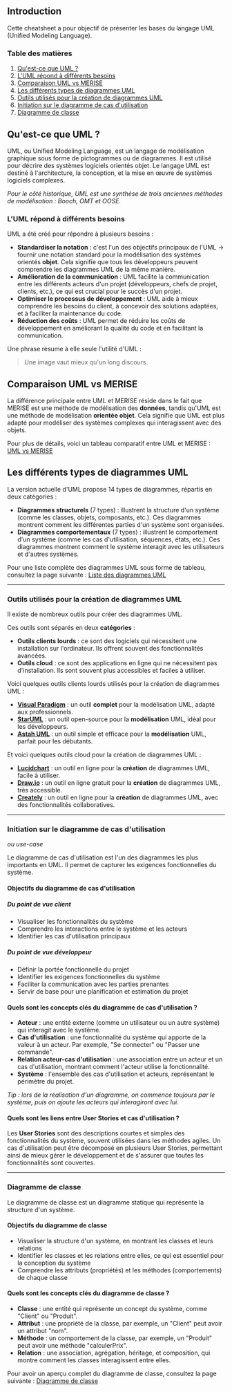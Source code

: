 ## Introduction

Cette cheatsheet a pour objectif de présenter les bases du langage UML (Unified Modeling Language). 

### Table des matières

1. [Qu'est-ce que UML ?](#qu'est-ce-que-uml)
2. [L'UML répond à différents besoins](#l'uml-répond-à-différents-besoins)
3. [Comparaison UML vs MERISE](#comparaison-uml-vs-merise)
4. [Les différents types de diagrammes UML](#les-différents-types-de-diagrammes-uml)
5. [Outils utilisés pour la création de diagrammes UML](#outils-utilisés-pour-la-création-de-diagrammes-uml)
6. [Initiation sur le diagramme de cas d'utilisation](#initiation-sur-le-diagramme-de-cas-d'utilisation)
7. [Diagramme de classe](#diagramme-de-classe)

## Qu'est-ce que UML ?

UML, ou Unified Modeling Language, est un langage de modélisation graphique sous forme de pictogrammes ou de diagrammes. Il est utilisé pour décrire des systèmes logiciels orientés objet. Le langage UML est destiné à l'architecture, la conception, et la mise en œuvre de systèmes logiciels complexes.

*Pour le côté historique, UML est une synthèse de trois anciennes méthodes de modélisation : Booch, OMT et OOSE.*

### L'UML répond à différents besoins

UML a été créé pour répondre à plusieurs besoins :

- **Standardiser la notation** : c'est l'un des objectifs principaux de l'UML → fournir une notation standard pour la modélisation des systèmes orientés **objet**. Cela signifie que tous les développeurs peuvent comprendre les diagrammes UML de la même manière.
- **Amélioration de la communication** : UML facilite la communication entre les différents acteurs d'un projet (développeurs, chefs de projet, clients, etc.), ce qui est crucial pour le succès d'un projet.
- **Optimiser le processus de développement** : UML aide à mieux comprendre les besoins du client, à concevoir des solutions adaptées, et à faciliter la maintenance du code.
- **Réduction des coûts** : UML permet de réduire les coûts de développement en améliorant la qualité du code et en facilitant la communication.

Une phrase résume à elle seule l'utilité d'UML : 
> Une image vaut mieux qu'un long discours. 

## Comparaison UML vs MERISE

La différence principale entre UML et MERISE réside dans le fait que MERISE est une méthode de modélisation des **données**, tandis qu'UML est une méthode de modélisation **orientée objet**. Cela signifie que UML est plus adapté pour modéliser des systèmes complexes qui interagissent avec des objets.

Pour plus de détails, voici un tableau comparatif entre UML et MERISE :
[UML vs MERISE](docs/uml-vs-merise.md)

## Les différents types de diagrammes UML

La version actuelle d'UML propose 14 types de diagrammes, répartis en deux catégories :

- **Diagrammes structurels** (7 types) : illustrent la structure d'un système (comme les classes, objets, composants, etc.). Ces diagrammes montrent comment les différentes parties d'un système sont organisées.
- **Diagrammes comportementaux** (7 types) : illustrent le comportement d'un système (comme les cas d'utilisation, séquences, états, etc.). Ces diagrammes montrent comment le système interagit avec les utilisateurs et d'autres systèmes.

Pour une liste complète des diagrammes UML sous forme de tableau, consultez la page suivante : [Liste des diagrammes UML](docs/liste-diagrammes-uml.md)

---

### Outils utilisés pour la création de diagrammes UML

Il existe de nombreux outils pour créer des diagrammes UML. 

Ces outils sont séparés en deux **catégories** :

- **Outils clients lourds** : ce sont des logiciels qui nécessitent une installation sur l'ordinateur. Ils offrent souvent des fonctionnalités avancées.
- **Outils cloud** : ce sont des applications en ligne qui ne nécessitent pas d'installation. Ils sont souvent plus accessibles et faciles à utiliser.

Voici quelques outils clients lourds utilisés pour la création de diagrammes UML :

- **[Visual Paradigm](https://www.visual-paradigm.com/)** : un outil **complet** pour la modélisation UML, adapté aux professionnels.
- **[StarUML](http://staruml.io/)** : un outil open-source pour la **modélisation** UML, idéal pour les développeurs.
- **[Astah UML](http://astah.net/editions/uml-new)** : un outil simple et efficace pour la **modélisation** UML, parfait pour les débutants.

Et voici quelques outils cloud pour la création de diagrammes UML :

- **[Lucidchart](https://www.lucidchart.com/)** : un outil en ligne pour la **création** de diagrammes UML, facile à utiliser.
- **[Draw.io](https://www.draw.io/)** : un outil en ligne gratuit pour la **création** de diagrammes UML, très accessible.
- **[Creately](https://creately.com/)** : un outil en ligne pour la **création** de diagrammes UML, avec des fonctionnalités collaboratives.

---

### Initiation sur le diagramme de cas d'utilisation
*ou use-case*

Le diagramme de cas d'utilisation est l'un des diagrammes les plus importants en UML. Il permet de capturer les exigences fonctionnelles du système.

#### Objectifs du diagramme de cas d'utilisation
##### Du point de vue client 
- Visualiser les fonctionnalités du système
- Comprendre les interactions entre le système et les acteurs
- Identifier les cas d'utilisation principaux


##### Du point de vue développeur
- Définir la portée fonctionnelle du projet
- Identifier les exigences fonctionnelles du système
- Faciliter la communication avec les parties prenantes
- Servir de base pour une planification et estimation du projet

#### Quels sont les concepts clés du diagramme de cas d'utilisation ?

- **Acteur** : une entité externe (comme un utilisateur ou un autre système) qui interagit avec le système.
- **Cas d'utilisation** : une fonctionnalité du système qui apporte de la valeur à un acteur. Par exemple, "Se connecter" ou "Passer une commande".
- **Relation acteur-cas d'utilisation** : une association entre un acteur et un cas d'utilisation, montrant comment l'acteur utilise la fonctionnalité.
- **Système** : l'ensemble des cas d'utilisation et acteurs, représentant le périmètre du projet.

*Tip : lors de la réalisation d'un diagramme, on commence toujours par le système, puis on ajoute les acteurs qui interagiront avec lui.*

#### Quels sont les liens entre User Stories et cas d'utilisation ?

Les **User Stories** sont des descriptions courtes et simples des fonctionnalités du système, souvent utilisées dans les méthodes agiles. Un cas d'utilisation peut être décomposé en plusieurs User Stories, permettant ainsi de mieux gérer le développement et de s'assurer que toutes les fonctionnalités sont couvertes.

---

### Diagramme de classe 

Le diagramme de classe est un diagramme statique qui représente la structure d'un système. 

#### Objectifs du diagramme de classe
- Visualiser la structure d'un système, en montrant les classes et leurs relations
- Identifier les classes et les relations entre elles, ce qui est essentiel pour la conception du système
- Comprendre les attributs (propriétés) et les méthodes (comportements) de chaque classe

#### Quels sont les concepts clés du diagramme de classe ?

- **Classe** : une entité qui représente un concept du système, comme "Client" ou "Produit".
- **Attribut** : une propriété de la classe, par exemple, un "Client" peut avoir un attribut "nom".
- **Méthode** : un comportement de la classe, par exemple, un "Produit" peut avoir une méthode "calculerPrix".
- **Relation** : une association, agrégation, héritage, et composition, qui montre comment les classes interagissent entre elles.

Pour avoir un aperçu complet du diagramme de classe, consultez la page suivante : [Diagramme de classe](/docs/diagramme-class.md)